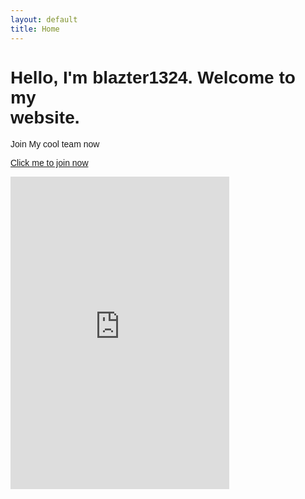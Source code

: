 ```yaml
---
layout: default
title: Home 
---
```

<html lang="{{ site.lang | default: "en-US" }}">
  <head>
    <meta charset="UTF-8">
    <meta name="viewport" content="width=device-width, initial-scale=1.0">
    <title>Home</title>
    </head>
  <body>
<h1 style="font-family:arial">Hello, I'm  blazter1324.
Welcome to my  <br />website.</h1>

<p style="font-family:arial">Join My cool team now</p>
<p style="font-family:arial"><a href="https://discord.gg/ph6xtpGhUk" target="_blank">Click me to join now</a></p>
<p><iframe src="https://discord.com/widget?id=810719210094460948&theme=light" width="350" height="500" allowtransparency="true" frameborder="0" sandbox="allow-popups allow-popups-to-escape-sandbox allow-same-origin allow-scripts"></iframe></p>
    </body>
  </html>
